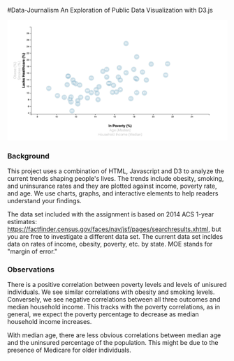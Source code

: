 #Data-Journalism
An Exploration of Public Data Visualization with D3.js

![screenshot](https://github.com/rchounoune/Data-Journalism-D3/blob/master/images/screenshot.png)

### Background

This project uses a combination of HTML, Javascript and D3 to analyze the current trends shaping people's lives.  The trends include obesity, smoking, and uninsurance rates and they are plotted against income, poverty rate, and age. We use charts, graphs, and interactive elements to help readers understand your findings.

The data set included with the assignment is based on 2014 ACS 1-year estimates: https://factfinder.census.gov/faces/nav/jsf/pages/searchresults.xhtml, but you are free to investigate a different data set. The current data set incldes data on rates of income, obesity, poverty, etc. by state. MOE stands for "margin of error."
 
### Observations
There is  a positive correlation between poverty levels and levels of unisured individuals. We see similar correlations with obesity and smoking levels. Conversely, we see negative correlations between all three outcomes and median household income. This tracks with the poverty correlations, as in general, we expect the poverty percentage to decrease as median household income increases.

With median age, there are less obvious correlations between median age and the uninsured percentage of the population. This might be due to the presence of Medicare for older individuals.